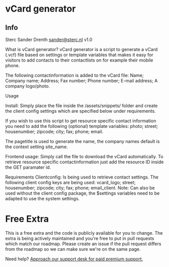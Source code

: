 # vCard generator

## Info
Sterc
Sander Drenth <sander@sterc.nl> v1.0  

What is vCard generator?
vCard generator is a script to generate a vCard (.vcf) file based on settings or template variables that makes it easy for visitors to add contacts to their contactlists on for example their mobile phone.

The following contactinformation is added to the vCard file:
Name;
Company name;
Address;
Fax number;
Phone number;
E-mail address;
A company logo/photo.

Usage

Install:
Simply place the file inside the /assets/snippets/ folder and create the client config settings which are specified below under requirements.

If you wish to use this script to get resource specific contact information you need to add the following (optional) template variables:
photo;
street;
housenumber;
zipcode;
city;
fax;
phone;
email.

The pagetitle is used to generate the name, the company names default is the context setting site_name.

Frontend usage:
Simply call the file to download the vCard automatically. To retrieve resource specific contactinformation just add the resource ID inside the GET paramater id.

Requirements
Clientconfig: Is being used to retrieve contact settings. The following client config keys are being used:
vcard_logo;
street;
housenumber;
zipcode;
city;
fax;
phone;
email_client.
Note: Can also be used without the client config package, the $settings variables need to be adapted to use the system settings.

# Free Extra
This is a free extra and the code is publicly available for you to change. The extra is being actively maintained and you're free to put in pull requests which match our roadmap. Please create an issue if the pull request differs from the roadmap so we can make sure we're on the same page.

Need help? [Approach our support desk for paid premium support.](mailto:service@sterc.com)
